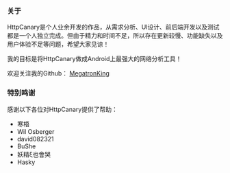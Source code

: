 ### 关于

HttpCanary是个人业余开发的作品，从需求分析、UI设计、前后端开发以及测试都是一个人独立完成。但由于精力和时间不足，所以存在更新较慢、功能缺失以及用户体验不足等问题，希望大家见谅！

我的目标是将HttpCanary做成Android上最强大的网络分析工具！

欢迎关注我的Github：
[MegatronKing](https://github.com/MegatronKing)

### 特别鸣谢

感谢以下各位对HttpCanary提供了帮助：
- 寒梧
- Wil Osberger
- david082321
- BuShe
- 妖精ξ也會哭
- Hasky
